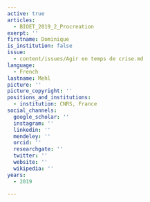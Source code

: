 ```yaml
---
active: true
articles:
  - BIOET_2019_2_Procreation
exerpt: ''
firstname: Dominique
is_institution: false
issue:
  - content/issues/Agir en temps de crise.md
language:
  - French
lastname: Mehl
picture: ''
picture_copyright: ''
positions_and_institutions:
  - institution: CNRS, France
social_channels:
  google_scholar: ''
  instagram: ''
  linkedin: ''
  mendeley: ''
  orcid: ''
  researchgate: ''
  twitter: ''
  website: ''
  wikipedia: ''
years:
  - 2019

---
```

